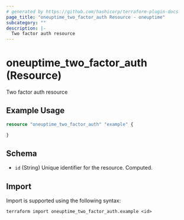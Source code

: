 ```yaml
---
# generated by https://github.com/hashicorp/terraform-plugin-docs
page_title: "oneuptime_two_factor_auth Resource - oneuptime"
subcategory: ""
description: |-
  Two factor auth resource
---
```


# oneuptime_two_factor_auth (Resource)

Two factor auth resource

## Example Usage

```terraform
resource "oneuptime_two_factor_auth" "example" {

}
```

## Schema

- `id` (String) Unique identifier for the resource. Computed.

## Import

Import is supported using the following syntax:

```shell
terraform import oneuptime_two_factor_auth.example <id>
```
